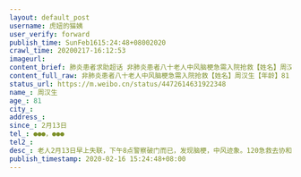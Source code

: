 ```yaml
---
layout: default_post
username: 虎妞的猫姨
user_verify: forward
publish_time: SunFeb1615:24:48+08002020
crawl_time: 20200217-16:12:53
imageurl: 
content_brief: 肺炎患者求助超话 非肺炎患者八十老人中风脑梗急需入院抢救【姓名】周汉生【年龄】81【性别】男【病史】心颤【联系人】杨洋（在武汉），周虎（在美国）【联系方式】●●●， ●●●【住址】武汉市江汉区万松园路92-4号5单元8楼2室【患病时间】2月13日【病情描述】老人2月13日 ...全文
content_full_raw: 非肺炎患者八十老人中风脑梗急需入院抢救【姓名】周汉生【年龄】81【性别】男【病史】心颤【联系人】杨洋（在武汉），周虎（在美国）【联系方式】●●●，●●●【住址】武汉市江汉区万松园路92-4号5单元8楼2室【患病时间】2月13日【病情描述】老人2月13日早上失联，下午8点警察破门而已，发现脑梗，中风迹象。120急救去协和急诊科，急诊只有诊断脑梗，没有办法治疗，没有床位入院，药物也没有开。老人一直在家隔离没有下楼不是肺炎。现在急需医院救治！
status_url: https://m.weibo.cn/status/4472614631922348
name_: 周汉生
age_: 81
city_: 
address_: 
since_: 2月13日
tel_: ●●●，●●●
tel2_: 
desc_: 老人2月13日早上失联，下午8点警察破门而已，发现脑梗，中风迹象。120急救去协和急诊科，急诊只有诊断脑梗，没有办法治疗，没有床位入院，药物也没有开。老人一直在家隔离没有下楼不是肺炎。现在急需医院救治！
publish_timestamp: 2020-02-16 15:24:48+08:00
---
```

